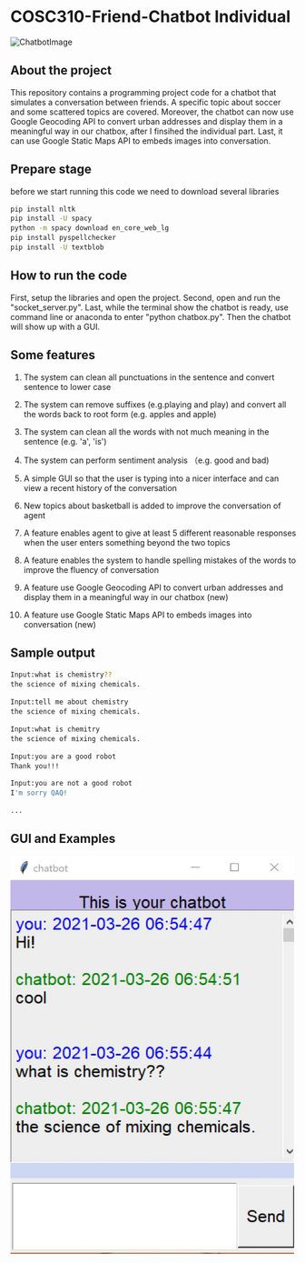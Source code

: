 # COSC310-Friend-Chatbot Individual
![ChatbotImage](https://s3-eu-west-1.amazonaws.com/userlike-cdn-blog/do-i-need-a-chatbot/header-chat-box.png)

## About the project
This repository contains a programming project code for a chatbot that simulates a conversation between friends. 
A specific topic about soccer and some scattered topics are covered. Moreover, the chatbot can now use Google Geocoding API to convert urban addresses and display them in a meaningful way in our chatbox, after I finsihed the individual part. Last, it can use Google Static Maps API to embeds images into conversation.

## Prepare stage
before we start running this code we need to download several libraries
```bash
pip install nltk
pip install -U spacy
python -m spacy download en_core_web_lg
pip install pyspellchecker
pip install -U textblob
```

## How to run the code
First, setup the libraries and open the project.
Second, open and run the "socket_server.py".
Last, while the terminal show the chatbot is ready,
use command line or anaconda to enter "python chatbox.py".
Then the chatbot will show up with a GUI.

## Some features
1. The system can clean all punctuations in the sentence and convert sentence to lower case

2. The system can remove suffixes (e.g.playing and play) and 
convert all the words back to root form (e.g. apples and apple)

3. The system can clean all the words with not much meaning in the sentence (e.g. 'a', 'is')

4. The system can perform sentiment analysis （e.g. good and bad)

5. A simple GUI so that the user is typing into a nicer interface and can view a recent history of the conversation

6. New topics about basketball is added to improve the conversation of agent

7. A feature enables agent to give at least 5 different reasonable responses when the user enters something beyond the two topics

8. A feature enables the system to handle spelling mistakes of the words to improve the fluency of conversation

9. A feature use Google Geocoding API to convert urban addresses and display them in a meaningful way in our chatbox (new)

10. A feature use Google Static Maps API to embeds images into conversation (new)

## Sample output
```bash
Input:what is chemistry??  
the science of mixing chemicals.
```
```bash
Input:tell me about chemistry  
the science of mixing chemicals.
```
```bash
Input:what is chemitry
the science of mixing chemicals.
```
```bash
Input:you are a good robot
Thank you!!!
```
```bash
Input:you are not a good robot
I'm sorry QAQ!
```
```bash
...
```

## GUI and Examples
<img src="https://raw.githubusercontent.com/COSC310-A2-Team10/COSC310-Friend-ChatBot-A3/main/GUI(1).jpg" width="500" height="700">
